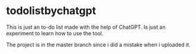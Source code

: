 # todolistbychatgpt

This is just an to-do list made with the help of ChatGPT. Is just an experiment to learn how to use the tool.

The project is in the master branch since i did a mistake when i uploaded it.
